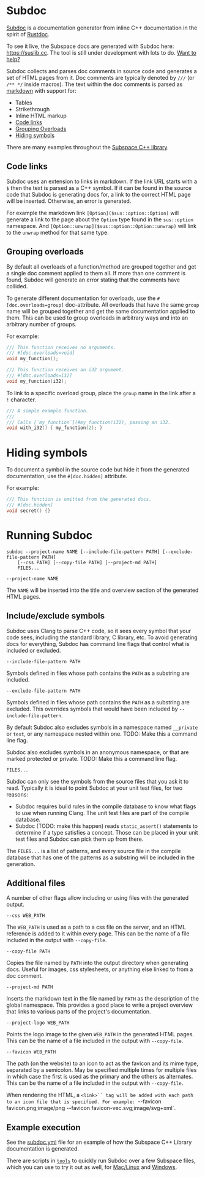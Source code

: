 # Subdoc

[Subdoc](subdoc/) is a documentation generator from inline C++ documentation
in the spirit of
[Rustdoc](https://doc.rust-lang.org/rustdoc/what-is-rustdoc.html).

To see it live, the Subspace docs are generated with Subdoc here:
https://suslib.cc. The tool is still under development with lots to do.
[Want to help?](https://github.com/chromium/subspace/issues/321)

Subdoc collects and parses doc comments in source code and generates a
set of HTML pages from it. Doc comments are typically denoted by `///`
(or `/** */` inside macros). The text within the doc comments is parsed
as [markdown]($https://www.markdownguide.org/) with support for:
* Tables
* Strikethrough
* Inline HTML markup
* [Code links](#code-links)
* [Grouping Overloads](#grouping-overloads)
* [Hiding symbols](#hiding-symbols)

There are many examples throughout the [Subspace C++ library](
https://github.com/chromium/subspace/tree/main/sus).

## Code links

Subdoc uses an extension to links in markdown. If the link URL starts with
a `$` then the text is parsed as a C++ symbol. If it can be found in the
source code that Subdoc is generating docs for, a link to the correct HTML
page will be inserted. Otherwise, an error is generated.

For example the markdown link `[Option]($sus::option::Option)` will generate
a link to the page about the `Option` type found in the `sus::option`
namespace. And `[Option::unwrap]($sus::option::Option::unwrap)` will link to
the `unwrap` method for that same type.

## Grouping overloads

By default all overloads of a function/method are grouped together and get a
single doc comment applied to them all. If more than one comment is found,
Subdoc will generate an error stating that the comments have collided.

To generate different documentation for overloads, use the
`#[doc.overloads=group]` doc-attribute. All overloads that have the same
`group` name will be grouped together and get the same documentation applied
to them. This can be used to group overloads in arbitrary ways and into an
arbitrary number of groups.

For example:
```cpp
/// This function receives no arguments.
/// #[doc.overloads=void]
void my_function();

/// This function receives an i32 argument.
/// #[doc.overloads=i32]
void my_function(i32);
```

To link to a specific overload group, place the `group` name in the link after
a `!` character.

```cpp
/// A simple example function.
///
/// Calls [`my_function`](#my_function!i32), passing an i32.
void with_i32() { my_function(2); }
```

# Hiding symbols

To document a symbol in the source code but hide it from the generated documentation,
use the `#[doc.hidden]` attribute.

For example:
```cpp
/// This function is omitted from the generated docs.
/// #[doc.hidden]
void secret() {}
```

# Running Subdoc

```
subdoc --project-name NAME [--include-file-pattern PATH] [--exclude-file-pattern PATH]
    [--css PATH] [--copy-file PATH] [--project-md PATH]
    FILES...
```

```
--project-name NAME
```
The `NAME` will be inserted into the title and overview section of the generated
HTML pages.

## Include/exclude symbols

Subdoc uses Clang to parse C++ code, so it sees every symbol that your 
code sees, including the standard library, C library, etc. To avoid generating
docs for everything, Subdoc has command line flags that control what is
included or excluded.

```
--include-file-pattern PATH
```
Symbols defined in files whose path contains the `PATH` as a substring
are included.

```
--exclude-file-pattern PATH
```
Symbols defined in files whose path contains the `PATH` as a substring are
excluded. This overrides symbols that would have been included by
`--include-file-pattern`.

By default Subdoc also excludes symbols in a namespace named `__private` or
`test`, or any namespace nested within one.
TODO: Make this a command line flag.

Subdoc also excludes symbols in an anonymous namespace, or that are marked
protected or private.
TODO: Make this a command line flag.

```
FILES...
```
Subdoc can only see the symbols from the source files that you ask it to read.
Typically it is ideal to point Subdoc at your unit test files, for two reasons:
* Subdoc requires build rules in the compile database to know what flags to use
  when running Clang. The unit test files are part of the compile database.
* Subdoc (TODO: make this happen) reads `static_assert()` statements to
  determine if a type satisfies a concept. Those can be placed in your unit
  test files and Subdoc can pick them up from there.

The `FILES...` is a list of patterns, and every source file in the compile
database that has one of the patterns as a substring will be included in the
generation.

## Additional files

A number of other flags allow including or using files with the generated
output.

```
--css WEB_PATH
```
The `WEB_PATH` is used as a path to a css file on the server, and an HTML
reference is added to it within every page. This can be the name of a file
included in the output with `--copy-file`.

```
--copy-file PATH
```
Copies the file named by `PATH` into the output directory when generating docs.
Useful for images, css stylesheets, or anything else linked to from a doc
comment.

```
--project-md PATH
```
Inserts the markdown text in the file named by `PATH` as the description of the
global namespace. This provides a good place to write a project overview that
links to various parts of the project's documentation.

```
--project-logo WEB_PATH
```
Points the logo image to the given `WEB_PATH` in the generated HTML pages.
This can be the name of a file included in the output with `--copy-file`.

```
--favicon WEB_PATH
```
The path (on the website) to an icon to act as the favicon and its mime type,
separated by a semicolon. May be specified multiple times for multiple files in
which case the first is used as the primary and the others as alternates.
This can be the name of a file included in the output with `--copy-file`.

When rendering the HTML, a `<link>`` tag will be added
with each path to an icon file that is specified. For
example:
`--favicon favicon.png;image/png --favicon favicon-vec.svg;image/svg+xml`.

## Example execution

See the
[subdoc.yml](https://github.com/chromium/subspace/blob/8be259f818684490e161eb1e4cb0420d362e18ca/.github/workflows/subdoc.yml#L152-L162)
file for an example of how the Subspace C++ Library documentation is generated.

There are scripts in
[`tools`](https://github.com/chromium/subspace/tree/main/tools)
to quickly run Subdoc over a few Subspace files, which you can use to try it out
as well, for
[Mac/Linux](https://github.com/chromium/subspace/blob/main/tools/run_subdoc.sh)
and
[Windows](https://github.com/chromium/subspace/blob/main/tools/run_subdoc.bat).
